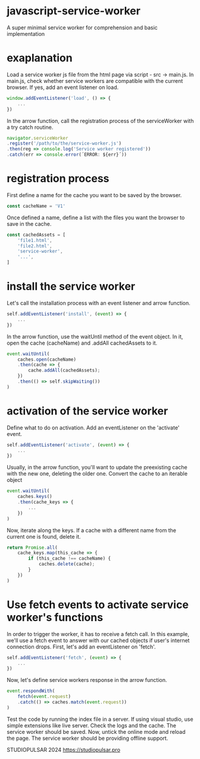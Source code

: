 # javascript-service-worker
A super minimal service worker for comprehension and basic implementation

# exaplanation
Load a service worker js file from the html page via script - src -> main.js.
In main.js, check whether service workers are compatible with the current browser.
If yes, add an event listener on load.

```javascript
window.addEventListener('load', () => {
    ...
})
```

In the arrow function, call the registration process of the serviceWorker with a try catch routine.

```javascript
navigator.serviceWorker
.register('/path/to/the/service-worker.js')
.then(reg => console.log('Service worker registered'))
.catch(err => console.error(´ERROR: ${err}´))
```

# registration process
First define a name for the cache you want to be saved by the browser.

```javascript
const cacheName = 'V1'
```

Once defined a name, define a list with the files you want the browser to save in the cache.

```javascript
const cachedAssets = [
    'file1.html',
    'file2.html',
    'service-worker',
    '...',
]
```

# install the service worker
Let's call the installation process with an event listener and arrow function.

```javascript
self.addEventListener('install', (event) => {
    ...
})
```

In the arrow function, use the waitUntil method of the event object. In it, open the cache (cacheName) and .addAll cachedAssets to it.

```javascript
event.waitUntil(
    caches.open(cacheName)
    .then(cache => {
        cache.addAll(cachedAssets);
    })
    .then(() => self.skipWaiting())
)
```

# activation of the service worker
Define what to do on activation. Add an eventListener on the 'activate' event.

```javascript
self.addEventListener('activate', (event) => {
    ...
})
```

Usually, in the arrow function, you'll want to update the preexisting cache with the new one, deleting the older one.
Convert the cache to an iterable object

```javascript
event.waitUntil(
    caches.keys()
    .then(cache_keys => {
        ...
    })
)
```

Now, iterate along the keys. If a cache with a different name from the current one is found, delete it.

```javascript
return Promise.all(
    cache_keys.map(this_cache => {
        if (this_cache !== cacheName) {
            caches.delete(cache);
        }
    }) 
)
```

# Use fetch events to activate service worker's functions
In order to trigger the worker, it has to receive a fetch call.
In this example, we'll use a fetch event to answer with our cached objects if user's internet connection drops.
First, let's add an eventListener on 'fetch'.

```javascript
self.addEventListener('fetch', (event) => {
    ...
})
```

Now, let's define service workers response in the arrow function.

```javascript
event.respondWith(
    fetch(event.request)
    .catch(() => caches.match(event.request))
)
```

Test the code by running the index file in a server.
If using visual studio, use simple extensions like live server.
Check the logs and the cache. The service worker should be saved.
Now, untick the online mode and reload the page. The service worker should be providing offline support.

STUDIOPULSAR 2024
https://studiopulsar.pro
